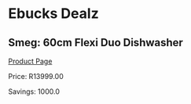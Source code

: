 
# Ebucks Dealz
## Smeg: 60cm Flexi Duo Dishwasher
[Product Page](https://www.ebucks.com/web/shop/productSelected.do?prodId=1029039269&catId=704983786)

Price: R13999.00

Savings: 1000.0


	